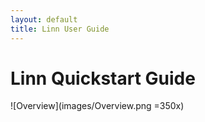 ```yaml
---
layout: default
title: Linn User Guide
---
```


# Linn Quickstart Guide

![Overview](images/Overview.png =350x)